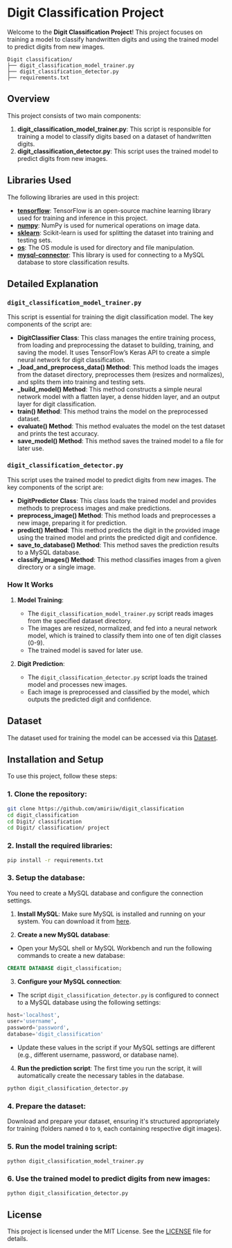 # Digit Classification Project
Welcome to the **Digit Classification Project**! This project focuses on training a model to classify handwritten digits and using the trained model to predict digits from new images.

```plaintext
Digit classification/         
├── digit_classification_model_trainer.py
├── digit_classification_detector.py
├── requirements.txt        
```

## Overview
This project consists of two main components:
1. **digit_classification_model_trainer.py**: This script is responsible for training a model to classify digits based on a dataset of handwritten digits.
2. **digit_classification_detector.py**: This script uses the trained model to predict digits from new images.

## Libraries Used
The following libraries are used in this project:  
- **[tensorflow](https://www.tensorflow.org/)**: TensorFlow is an open-source machine learning library used for training and inference in this project.
- **[numpy](https://numpy.org/)**: NumPy is used for numerical operations on image data.
- **[sklearn](https://scikit-learn.org/)**: Scikit-learn is used for splitting the dataset into training and testing sets.
- **[os](https://python.readthedocs.io/en/stable/library/os.html)**: The OS module is used for directory and file manipulation.
- **[mysql-connector](https://pypi.org/project/mysql-connector-python/)**: This library is used for connecting to a MySQL database to store classification results.

## Detailed Explanation
### `digit_classification_model_trainer.py`
This script is essential for training the digit classification model. The key components of the script are:

- **DigitClassifier Class**: This class manages the entire training process, from loading and preprocessing the dataset to building, training, and saving the model. It uses TensorFlow’s Keras API to create a simple neural network for digit classification.
- **_load_and_preprocess_data() Method**: This method loads the images from the dataset directory, preprocesses them (resizes and normalizes), and splits them into training and testing sets.
- **_build_model() Method**: This method constructs a simple neural network model with a flatten layer, a dense hidden layer, and an output layer for digit classification.
- **train() Method**: This method trains the model on the preprocessed dataset.
- **evaluate() Method**: This method evaluates the model on the test dataset and prints the test accuracy.
- **save_model() Method**: This method saves the trained model to a file for later use.

### `digit_classification_detector.py`
This script uses the trained model to predict digits from new images. The key components of the script are:
- **DigitPredictor Class**: This class loads the trained model and provides methods to preprocess images and make predictions.
- **preprocess_image() Method**: This method loads and preprocesses a new image, preparing it for prediction.
- **predict() Method**: This method predicts the digit in the provided image using the trained model and prints the predicted digit and confidence.
- **save_to_database() Method**: This method saves the prediction results to a MySQL database.
- **classify_images() Method**: This method classifies images from a given directory or a single image.

### How It Works
1. **Model Training**:
    - The `digit_classification_model_trainer.py` script reads images from the specified dataset directory.
    - The images are resized, normalized, and fed into a neural network model, which is trained to classify them into one of ten digit classes (0-9).
    - The trained model is saved for later use.

2. **Digit Prediction**:
    - The `digit_classification_detector.py` script loads the trained model and processes new images.
    - Each image is preprocessed and classified by the model, which outputs the predicted digit and confidence.

## Dataset
The dataset used for training the model can be accessed via this [Dataset](https://drive.google.com/drive/folders/127c2JXxepw8iQ6gRRinPIM5fnRY4ztS9?usp=sharing).

## Installation and Setup
To use this project, follow these steps:

### 1. Clone the repository:
```bash
git clone https://github.com/amiriiw/digit_classification
cd digit_classification
cd Digit/ classification
cd Digit/ classification/ project
```

### 2. Install the required libraries:
```bash
pip install -r requirements.txt
```

### 3. Setup the database:
You need to create a MySQL database and configure the connection settings.

1. **Install MySQL**: Make sure MySQL is installed and running on your system. You can download it from [here](https://dev.mysql.com/downloads/installer/).
   
2. **Create a new MySQL database**:  
- Open your MySQL shell or MySQL Workbench and run the following commands to create a new database:
```sql
CREATE DATABASE digit_classification;
```

3. **Configure your MySQL connection**:  
- The script `digit_classification_detector.py` is configured to connect to a MySQL database using the following settings:
```python
host='localhost',
user='username',
password='password',
database='digit_classification'
```
- Update these values in the script if your MySQL settings are different (e.g., different username, password, or database name).

4. **Run the prediction script**: The first time you run the script, it will automatically create the necessary tables in the database.
```bash
python digit_classification_detector.py
```

### 4. Prepare the dataset:
Download and prepare your dataset, ensuring it's structured appropriately for training (folders named `0` to `9`, each containing respective digit images).

### 5. Run the model training script:
```bash
python digit_classification_model_trainer.py
```

### 6. Use the trained model to predict digits from new images:
```bash
python digit_classification_detector.py
```

## License
This project is licensed under the MIT License. See the [LICENSE](LICENSE) file for details.
